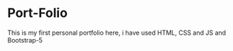 # Port-Folio
This is my first personal portfolio here, i have used HTML, CSS and JS and Bootstrap-5 
